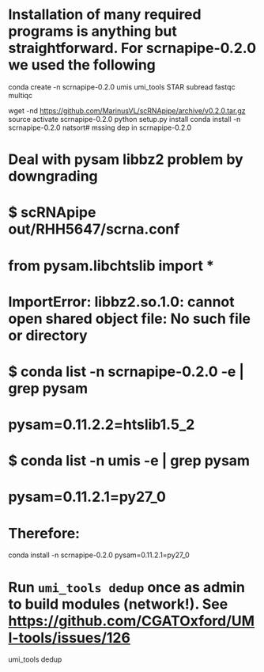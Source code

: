 # Installation of many required programs is anything but straightforward. For scrnapipe-0.2.0 we used the following

conda create -n scrnapipe-0.2.0 umis umi_tools STAR subread fastqc multiqc

wget -nd https://github.com/MarinusVL/scRNApipe/archive/v0.2.0.tar.gz
source activate scrnapipe-0.2.0
python setup.py install
conda install -n scrnapipe-0.2.0 natsort# mssing dep in scrnapipe-0.2.0

# Deal with pysam libbz2 problem by downgrading
# $ scRNApipe out/RHH5647/scrna.conf
# from pysam.libchtslib import *
# ImportError: libbz2.so.1.0: cannot open shared object file: No such file or directory
# $ conda list -n scrnapipe-0.2.0 -e | grep pysam
# pysam=0.11.2.2=htslib1.5_2
# $ conda list -n umis -e | grep pysam
# pysam=0.11.2.1=py27_0
# Therefore:
conda install -n scrnapipe-0.2.0 pysam=0.11.2.1=py27_0

# Run `umi_tools dedup` once as admin to build modules (network!). See https://github.com/CGATOxford/UMI-tools/issues/126
umi_tools dedup

